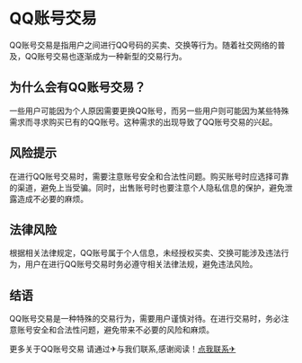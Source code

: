 # QQ账号交易

QQ账号交易是指用户之间进行QQ号码的买卖、交换等行为。随着社交网络的普及，QQ账号交易也逐渐成为一种新型的交易行为。

## 为什么会有QQ账号交易？

一些用户可能因为个人原因需要更换QQ账号，而另一些用户则可能因为某些特殊需求而寻求购买已有的QQ账号。这种需求的出现导致了QQ账号交易的兴起。

## 风险提示

在进行QQ账号交易时，需要注意账号安全和合法性问题。购买账号时应选择可靠的渠道，避免上当受骗。同时，出售账号时也要注意个人隐私信息的保护，避免泄露造成不必要的麻烦。

## 法律风险

根据相关法律规定，QQ账号属于个人信息，未经授权买卖、交换可能涉及违法行为，用户在进行QQ账号交易时务必遵守相关法律法规，避免违法风险。

## 结语

QQ账号交易是一种特殊的交易行为，需要用户谨慎对待。在进行交易时，务必注意账号安全和合法性问题，避免带来不必要的风险和麻烦。

更多关于QQ账号交易 请通过✈与我们联系,感谢阅读！[点我联系✈](https://app.G208.com)